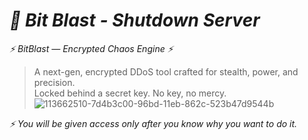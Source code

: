 # _🔐 Bit Blast - Shutdown Server_

*⚡ BitBlast — Encrypted Chaos Engine ⚡*  
> A next-gen, encrypted DDoS tool crafted for stealth, power, and precision.  
> Locked behind a secret key. No key, no mercy.  
![113662510-7d4b3c00-96bd-11eb-862c-523b47d9544b](https://github.com/user-attachments/assets/fd044278-70ca-4925-b60d-7bca333213ca)

 _⚡ You will be given access only after you know why you want to do it._
